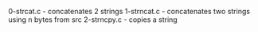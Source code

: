0-strcat.c - concatenates 2 strings
1-strncat.c - concatenates two strings using n bytes from src
2-strncpy.c - copies a string








